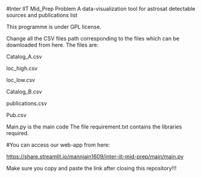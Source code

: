 #Inter IIT Mid_Prep Problem
A data-visualization tool for astrosat detectable sources and publications list

This programme is under GPL license.

Change all the CSV files path corresponding to the files which can be downloaded from here.
The files are:

Catalog_A.csv

loc_high.csv

loc_low.csv

Catalog_B.csv

publications.csv

Pub.csv

Main.py is the main code
The file requirement.txt contains the libraries required.

#You can access our web-app from here:

https://share.streamlit.io/mannjain1609/inter-iit-mid-prep/main/main.py

Make sure you copy and paste the link after closing this repository!!!
